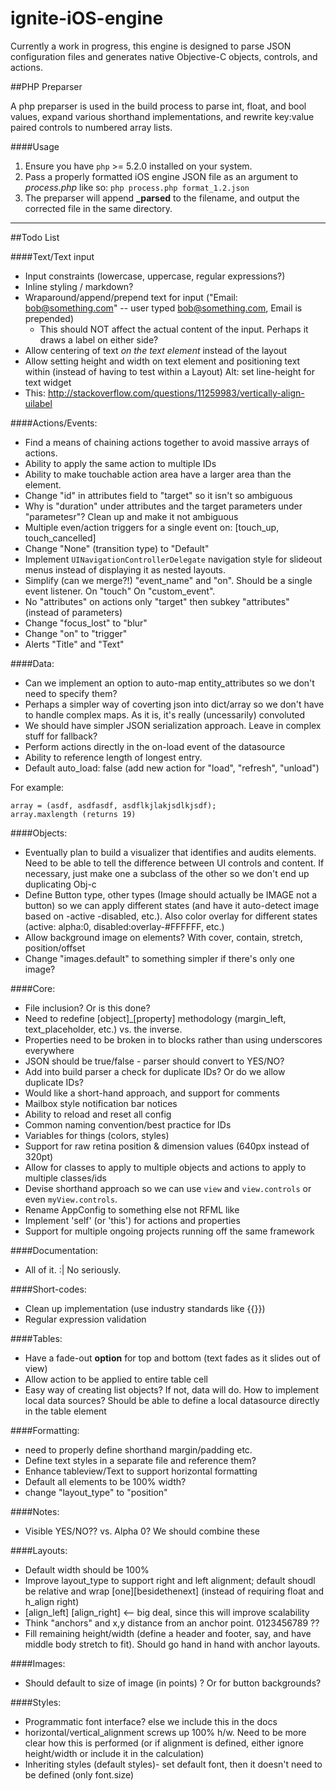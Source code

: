 ignite-iOS-engine
=================

Currently a work in progress, this engine is designed to parse JSON configuration files and generates native Objective-C objects, controls, and actions.

##PHP Preparser

A php preparser is used in the build process to parse int, float, and bool values, expand various shorthand implementations, and rewrite key:value paired controls to numbered array lists.

####Usage

 1. Ensure you have `php` >= 5.2.0 installed on your system.
 2. Pass a properly formatted iOS engine JSON file as an argument to *process.php* like so:
    `php process.php format_1.2.json`
 3. The preparser will append **_parsed** to the filename, and output the corrected file in the same directory.

---

##Todo List

####Text/Text input

- Input constraints (lowercase, uppercase, regular expressions?)
- Inline styling / markdown?
- Wraparound/append/prepend text for input ("Email: bob@something.com" -- user typed bob@something.com, Email is prepended)
  - This should NOT affect the actual content of the input. Perhaps it draws a label on either side?
- Allow centering of text *on the text element* instead of the layout
- Allow setting height and width on text element and positioning text within (instead of having to test within a Layout) Alt: set line-height for text widget
- This: http://stackoverflow.com/questions/11259983/vertically-align-uilabel

####Actions/Events:

- Find a means of chaining actions together to avoid massive arrays of actions.
- Ability to apply the same action to multiple IDs
- Ability to make touchable action area have a larger area than the element.
- Change "id" in attributes field to "target" so it isn't so ambiguous
- Why is "duration" under attributes and the target parameters under "parametesr"? Clean up and make it not ambiguous
- Multiple even/action triggers for a single event on: [touch_up, touch_cancelled]
- Change "None" (transition type) to "Default"
- Implement `UINavigationControllerDelegate` navigation style for slideout menus instead of displaying it as nested layouts.
- Simplify (can we merge?!) "event_name" and "on". Should be a single event listener. On "touch" On "custom_event".
- No "attributes" on actions only "target" then subkey "attributes" (instead of parameters)
- Change "focus_lost" to "blur"
- Change "on" to "trigger"
- Alerts "Title" and "Text"

####Data:

- Can we implement an option to auto-map entity_attributes so we don't need to specify them?
- Perhaps a simpler way of coverting json into dict/array so we don't have to handle complex maps. As it is, it's really (uncessarily) convoluted
- We should have simpler JSON serialization approach. Leave in complex stuff for fallback?
- Perform actions directly in the on-load event of the datasource
- Ability to reference length of longest entry.
- Default auto_load: false (add new action for "load", "refresh", "unload")

For example:

    array = (asdf, asdfasdf, asdflkjlakjsdlkjsdf);
    array.maxlength (returns 19)

####Objects:

- Eventually plan to build a visualizer that identifies and audits elements. Need to be able to tell the difference between UI controls and content. If necessary, just make one a subclass of the other so we don't end up duplicating Obj-c
- Define Button type, other types (Image should actually be IMAGE not a button)
so we can apply different states (and have it auto-detect image based on -active -disabled, etc.). Also color overlay for different states (active: alpha:0, disabled:overlay-#FFFFFF, etc.)
- Allow background image on elements? With cover, contain, stretch, position/offset
- Change "images.default" to something simpler if there's only one image?

####Core:

- File inclusion? Or is this done?
- Need to redefine [object]_[property] methodology (margin_left, text_placeholder, etc.) vs. the inverse.
- Properties need to be broken in to blocks rather than using underscores everywhere
- JSON should be true/false - parser should convert to YES/NO?
- Add into build parser a check for duplicate IDs? Or do we allow duplicate IDs?
- Would like a short-hand approach, and support for comments
- Mailbox style notification bar notices
- Ability to reload and reset all config
- Common naming convention/best practice for IDs
- Variables for things (colors, styles)
- Support for raw retina position & dimension values (640px instead of 320pt)
- Allow for classes to apply to multiple objects and actions to apply to multiple classes/ids
- Devise shorthand approach so we can use `view` and `view.controls` or even `myView.controls`.
- Rename AppConfig to something else not RFML like
- Implement 'self' (or 'this') for actions and properties
- Support for multiple ongoing projects running off the same framework

####Documentation:

- All of it. :| No seriously.

####Short-codes:

- Clean up implementation (use industry standards like {{}})
- Regular expression validation

####Tables:

- Have a fade-out **option** for top and bottom (text fades as it slides out of view)
- Allow action to be applied to entire table cell
- Easy way of creating list objects? If not, data will do. How to implement local data sources? Should be able to define a local datasource directly in the table element

####Formatting:
- need to properly define shorthand margin/padding etc.
- Define text styles in a separate file and reference them?
- Enhance tableview/Text to support horizontal formatting
- Default all elements to be 100% width?
- change "layout_type" to "position"

####Notes:

- Visible YES/NO?? vs. Alpha 0? We should combine these

####Layouts:

- Default width should be 100%
- Improve layout_type to support right and left alignment; default shoudl be relative and wrap [one][besidethenext] (instead of requiring float and h_align right)
- [align_left] [align_right] <-- big deal, since this will improve scalability
- Think "anchors" and x,y distance from an anchor point. 0123456789 ??
- Fill remaining height/width (define a header and footer, say, and have middle body stretch to fit). Should go hand in hand with anchor layouts. 

####Images:

- Should default to size of image (in points) ? Or for button backgrounds?

####Styles:

- Programmatic font interface? else we include this in the docs
- horizontal/vertical_alignment screws up 100% h/w. Need to be more clear how this is performed (or if alignment is defined, either ignore height/width or include it in the calculation)
- Inheriting styles (default styles)- set default font, then it doesn't need to be defined (only font.size)

